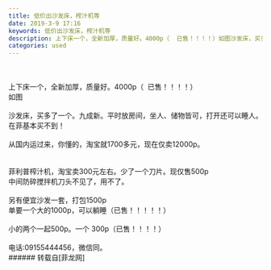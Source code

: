 ```yaml
---
title: 低价出沙发床，榨汁机等
date: 2019-3-9 17:16
keywords: 低价出沙发床，榨汁机等
description: 上下床一个，全新加厚，质量好。4000p（  已售！！！！）如图沙发床，买多了一个。九成新。平时放房间，坐人、储物皆可，打开还可以睡人。在菲基本买不到！从国内运过来，你懂的，淘宝就1700多元，现在仅卖12000p。菲利普榨汁机，淘宝卖300元左右。少了一个刀片。现仅售500p中间防碎搅拌机刀头不见了，用不了。另有便宜沙发一套，打包1500p单要一个大的1000p，可以躺睡（已售！！！！！）小的两个一起500p。一个 300p（已售！！！！）电话:09155444456，微信同。
categories: used
---
```

<td class="t_f" id="postmessage_3190989">

<br/>
<br/>
上下床一个，全新加厚，质量好。4000p（  已售！！！！）<br/>
如图<br/>
<img alt="" border="0" class="zoom" data-cf-modified-b2674ca4d97d755b40163b8c-="" file="http://www.flw.ph/data/appbyme/upload/image/201903/09/h4skOxqpUvGD.jpg" id="aimg_q6wsO" lazyloadthumb="1" onclick="" onmouseover="" src="http://www.flw.ph/data/appbyme/upload/image/201903/09/h4skOxqpUvGD.jpg"/><br/>
<br/>
沙发床，买多了一个。九成新。平时放房间，坐人、储物皆可，打开还可以睡人。在菲基本买不到！<br/>
<br/>
从国内运过来，你懂的，淘宝就1700多元，现在仅卖12000p。<br/>
<br/>
<img alt="" border="0" class="zoom" data-cf-modified-b2674ca4d97d755b40163b8c-="" file="http://www.flw.ph/data/appbyme/upload/image/201903/09/zdGbFrAA051N.jpg" id="aimg_coAsF" lazyloadthumb="1" onclick="" onmouseover="" src="http://www.flw.ph/data/appbyme/upload/image/201903/09/zdGbFrAA051N.jpg"/><br/>
<img alt="" border="0" class="zoom" data-cf-modified-b2674ca4d97d755b40163b8c-="" file="http://www.flw.ph/data/appbyme/upload/image/201903/09/a1TlaZU51XKN.jpg" id="aimg_gmo33" lazyloadthumb="1" onclick="" onmouseover="" src="http://www.flw.ph/data/appbyme/upload/image/201903/09/a1TlaZU51XKN.jpg"/><br/>
<br/>
菲利普榨汁机，淘宝卖300元左右。少了一个刀片。现仅售500p<br/>
中间防碎搅拌机刀头不见了，用不了。<br/>
<img alt="" border="0" class="zoom" data-cf-modified-b2674ca4d97d755b40163b8c-="" file="http://www.flw.ph/data/appbyme/upload/image/201903/09/VSGGzGRKOOzf.jpg" id="aimg_VPc1w" lazyloadthumb="1" onclick="" onmouseover="" src="http://www.flw.ph/data/appbyme/upload/image/201903/09/VSGGzGRKOOzf.jpg"/><br/>
<br/>
另有便宜沙发一套，打包1500p<br/>
单要一个大的1000p，可以躺睡（已售！！！！！）<br/>
<img alt="" border="0" class="zoom" data-cf-modified-b2674ca4d97d755b40163b8c-="" file="http://www.flw.ph/data/appbyme/upload/image/201903/09/8EhyhkPW4ask.jpg" id="aimg_nGVCw" lazyloadthumb="1" onclick="" onmouseover="" src="http://www.flw.ph/data/appbyme/upload/image/201903/09/8EhyhkPW4ask.jpg"/><br/>
<br/>
小的两个一起500p。一个 300p（已售！！！！）<br/>
<img alt="" border="0" class="zoom" data-cf-modified-b2674ca4d97d755b40163b8c-="" file="http://www.flw.ph/data/appbyme/upload/image/201903/09/wO5PkDjwtmKA.jpg" id="aimg_vkK6C" lazyloadthumb="1" onclick="" onmouseover="" src="http://www.flw.ph/data/appbyme/upload/image/201903/09/wO5PkDjwtmKA.jpg"/><br/>
<br/>
电话:09155444456，微信同。<br/>
</td>
###### 转载自[菲龙网]